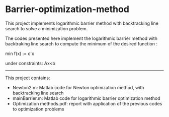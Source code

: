 # Barrier-optimization-method
This project implements logarithmic barrier method with backtracking line search to solve a minimization problem.

The codes presented here implement the logarithmic barrier method with backtraking line search to compute the minimum of the desired function :

min f(x) := c'x

under constraints: Ax<b

________________________________________

This project contains:
- Newton2.m: Matlab code for Newton optimization method, with backtracking line search
- mainBarrier.m: Matlab code for logarithmic barrier optimization method
- Optimization methods.pdf: report with application of the previous codes to optimization problems
